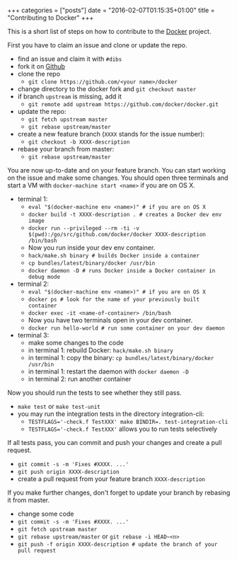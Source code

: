 +++
categories = ["posts"]
date = "2016-02-07T01:15:35+01:00"
title = "Contributing to Docker"
+++

This is a short list of steps on how to contribute to the [Docker](https://github.com/docker/docker) project.

First you have to claim an issue and clone or update the repo.

- find an issue and claim it with `#dibs`
- fork it on [Github](https://github.com/docker/docker)
- clone the repo
	- `git clone https://github.com/<your name>/docker`
- change directory to the docker fork and `git checkout master`
- if branch `upstream` is missing, add it
	- `git remote add upstream https://github.com/docker/docker.git`
- update the repo:
	- `git fetch upstream master`
	- `git rebase upstream/master`
- create a new feature branch (`XXXX` stands for the issue number):
	- `git checkout -b XXXX-description`
- rebase your branch from master:
	- `git rebase upstream/master`

You are now up-to-date and on your feature branch. You can start working on the issue and make some changes. You should open three
terminals and start a VM with `docker-machine start <name>` if you are on OS X.

- terminal 1:
	- `eval "$(docker-machine env <name>)" # if you are on OS X`
	- `docker build -t XXXX-description . # creates a Docker dev env image`
	- `docker run --privileged --rm -ti -v $(pwd):/go/src/github.com/docker/docker XXXX-description /bin/bash`
	- Now you run inside your dev env container.
	- `hack/make.sh binary # builds Docker inside a container`
	- `cp bundles/latest/binary/docker /usr/bin`
	- `docker daemon -D # runs Docker inside a Docker container in debug mode`
- terminal 2:
	- `eval "$(docker-machine env <name>)" # if you are on OS X`
	- `docker ps # look for the name of your previously built container`
	- `docker exec -it <name-of-container> /bin/bash`
	- Now you have two terminals open in your dev container.
	- `docker run hello-world # run some container on your dev daemon`
- terminal 3:
	- make some changes to the code
	- in terminal 1: rebuild Docker: `hack/make.sh binary`
	- in terminal 1: copy the binary: `cp bundles/latest/binary/docker /usr/bin`
	- in terminal 1: restart the daemon with `docker daemon -D`
	- in terminal 2: run another container

Now you should run the tests to see whether they still pass.

- `make test` or `make test-unit`
- you may run the integration tests in the directory integration-cli:
	- `TESTFLAGS='-check.f TestXXX' make BINDIR=. test-integration-cli`
	- `TESTFLAGS='-check.f TestXXX'` allows you to run tests selectively

If all tests pass, you can commit and push your changes and create a pull request.

- `git commit -s -m 'Fixes #XXXX. ...'`
- `git push origin XXXX-description`
- create a pull request from your feature branch `XXXX-description`

If you make further changes, don't forget to update your branch by rebasing it from master.

- change some code
- `git commit -s -m 'Fixes #XXXX. ...'`
- `git fetch upstream master`
- `git rebase upstream/master` or `git rebase -i HEAD~<n>`
- `git push -f origin XXXX-description # update the branch of your pull request`
